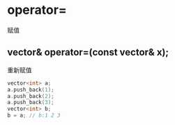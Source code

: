 # operator=
赋值


## vector& operator=(const vector& x);
重新赋值
```cpp
vector<int> a;
a.push_back(1);
a.push_back(2);
a.push_back(3);
vector<int> b;
b = a; // b:1 2 3
```